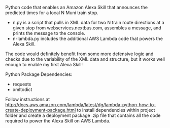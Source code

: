 Python code that enables an Amazon Alexa Skill that announces the predicted times for a local N Muni train stop.

- n.py is a script that pulls in XML data for two  N train route directions at a given stop from webservices.nextbus.com, assembles a message, and prints the message to the console.
- n-lambda.py includes the additional AWS Lambda code that powers the Alexa Skill.

The code would definitely benefit from some more defensive logic and checks due to the variability of the XML data and structure, but it works well enough to enable my first Alexa Skill!

Python Package Dependencies:
- requests
- xmltodict

Follow instructions at http://docs.aws.amazon.com/lambda/latest/dg/lambda-python-how-to-create-deployment-package.html to install dependencies within project folder and create a deployment package .zip file that contains all the code required to power the Alexa Skill on AWS Lambda.
